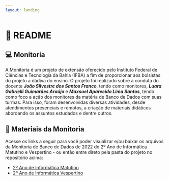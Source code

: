 ```yaml
---
layout: landing
---
```


# 🚪 README

## 💻 Monitoria

A Monitoria é um projeto de extensão oferecido pelo Instituto Federal de Ciências e Tecnologia da Bahia (IFBA) a fim de proporcionar aos bolsistas do projeto a dádiva do ensino. O projeto foi realizado sobre a conduta do docente _**João Silvestre dos Santos Franco**_, tendo como monitores, _**Luara Gabrielli Guimarães Araújo**_ e _**Maxsuel Aparecido Lima Santos**_, tendo como foco a ação dos monitores da matéria de Banco de Dados com suas turmas. Para isso, foram desenvolvidas diversas atividades, desde atendimentos presenciais e remotos, a criação de materiais didáticos abordando os assuntos estudados e dentre outros.

## 📕 Materiais da Monitoria

Acesse os links a seguir para você poder visualizar e/ou baixar os arquivos da Monitoria de Banco de Dados de 2022 do 2º Ano de Informática Matutino e Vespertino - ou então entre direto pela pasta do projeto no repositório acima:

* [2º Ano de Informática Matutino](https://github.com/francojoao/BD/tree/main/Materiais%20da%20Monitoria/2%C2%BA%20Ano%20de%20Inform%C3%A1tica%20Matutino%202022%20-%20Maxsuel%20Santos)
* [2º Ano de Informática Vespertino](https://github.com/francojoao/BD/tree/main/Materiais%20da%20Monitoria/2%C2%BA%20Ano%20de%20Inform%C3%A1tica%20Vespertino%202022%20-%20Luara%20Gabrielli)

